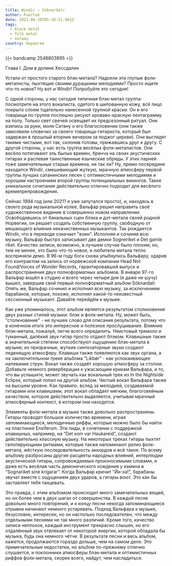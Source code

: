 ```yaml
---
title: Windir — Sóknardalr
author: Fuerlee
date: 2021-06-26T05:20:51.961Z
tags:
  - black metal
  - folk metal
  - norway
country: Норвегия
---
```

{{< bandcamp 2548803895 >}}

Глава I. Дом в долине Хессдален



Устали от простого старого блэк-метала? Надоели эти глупые фолк-металисты, пыхтящие своими дурацкими мелодиями? Просто ищете что-то новое? Ну вот и Windir! Попробуйте это сегодня!



С одной стороны, у нас сегодня типичная блэк-метал группа: посмотрите на этого вокалиста, одетого в шипованную кожу, всё лицо покрыто слоем тщательно нанесенной трупной краски. Он и его товарищи по группе поспешно рисуют кроваво-красную пентаграмму на полу. Только свет свечей освещает их предсезонный ритуал. Они взялись за руки, моля Сатану о его благословении (они также замолвили словечко за своего товарища-гитариста, который был задержан в прошлый вторник вечером за поджог церкви). Они выглядят такими чистыми, вот так, склонив головы, прижавшись друг к другу. С другой стороны, у нас есть группа весёлых фолк-металистов. Они весёло потягивают эль былых времен, бренча на своих акустических гитарах и распевая таинственные языческие обряды. У этих парней тоже замечательные старые времена, не так ли? Ну, прямо посередине находится Windir, смешивающий жуткую, мрачную атмосферу первой группы лучших сатанинских песен с оптимистичными мелодиями и хорошим настроением второй группы потенциальных викингов. Такое уникальное сочетание действительно отлично подходит для весёлого времяпрепровождения.



Сейчас 1994 год (или 2021? я уже запутался просто), и, находясь в своего рода музыкальной колее, Вальфар решил направить своё художественное видение в совершенно новом направлении. Освободившись от банальных сцен блэка и дэт-метала своей родной Норвегии, он решает создать собственную группу, свободную от мешающего влияния некачественных музыкантов. Так рождается Windir, что в переводе означает "воин". Исполняя и сочиняя всю музыку, Вальфар быстро записывает две демки Sogneriket и Det gamle riket. Качество записи, возможно, в лучшем случае было плохим, но, тем не менее, это было что-то новое, и любители метала тепло восприняли демо. В 96-м году боги снова улыбнулись Вальфару, одарив его контрактом на запись от норвежской компании Head Not Found/Voices of Wonder Records, гарантировавшей выпуск и распространение двух полноформатных альбомов. В январе 97-го Вальфар вошёл в студию и всего через четыре дня (я даже не шучу) вышел, завершив свой первый полноформатный альбом Sóknardalr. Опять же, Вальфар сочинил и исполнил всю музыку, за исключением барабанов, которые, похоже, исполнял какой-то неизвестный сессионный музыкант. Давайте перейдём к музыке.



Как уже упоминалось, этот альбом является результатом столкновения двух разных стилей музыки: блэк и фолк-метала. Ну, может быть, "столкновение" - не лучшее слово для описания результата, потому что в конечном итоге это интересное и полезное прослушивание. Влияние блэк-метала, пожалуй, легче всего определить. Неистовый тремоло и туманный, далёкий звук гитар просто отдают блэком. Клавишные также в значительной степени способствуют ощущению блэк-метала в музыке; их призрачные, жуткие синтезаторные звуки создают леденящую атмосферу. Клавиши также появляются как звук органа, а на заключительном треке альбома "Likbør" - как успокаивающее напевание струн. Вокал также создаёт хорошую атмосферу за столом. Добавьте немного реверберации к ужасающим крикам Вальфара, и то, что вы услышите, может звучать как вокальный трек из In the Nightside Eclipse, который попал на другой альбом. Чистый вокал Вальфара также на высшем уровне. Как правило, вслед за мелодией, создаваемой гитарами или клавишами, этот вокал обладает мягким, благоговейным качеством, которое действительно выделяется, учитывая мрачный атмосферный контекст, в котором они находятся.



Элементы фолк-метала в музыке также довольно распространены. Гитары проводят большое количество времени, играя запоминающиеся, мелодичные риффы, которые можно было бы найти на пластинке Ensiferum. Эти лиды, в сочетании с поддержкой клавишных, например, на “Det som var Haukareid”, создают действительно классную музыку. На некоторых треках гитары пыхтят галопирующими ритмами, которые также напоминают релиз фолк-метала, жёсткую последовательность аккордов и всё такое. По всему альбому разбросаны другие расцветы народных влияний, интерлюдии акустической гитары, сопровождаемые произносимыми словами, и даже есть весёлая часть демонического хождения у камина в “Sognariket sine krigarar”. Когда Вальфар кричит "Йи-ха!", барабаны звучат вместе с ощущением двух ударов, а гитары воют. Это как бы заставляет тебя танцевать.



Это правда, с этим альбомом происходит много замечательных вещей, но он более чем в двух шагах от совершенства. В каждой песне довольно много повторений, и к концу песни некогда запоминающиеся отрывки начинают немного устаревать. Подход Вальфара к музыке, безусловно, интересен, но он настолько последователен, что между отдельными песнями не так много различий. Кроме того, качество записи неплохое, каждый инструмент прекрасно слышен, но его отдалённый звук отвлекает от некоторой энергии, которой обладала бы музыка, будь она немного чётче. В результате песни и весь альбом, кажется, продолжаются гораздо дольше, чем на самом деле. Это примечательные недостатки, но альбом по-прежнему отлично слушается, и поклонники атмосферы блэк-метала и оптимистичных риффов фолк-метала, скорее всего, найдут, чем насладиться.